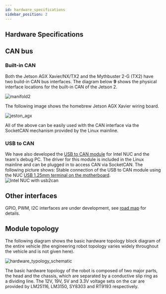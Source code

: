 ```yaml
---
id: hardware_specifications
sidebar_position: 2
---
```


## Hardware Specifications
## CAN bus
### Built-in CAN 
Both the Jetson AGX Xavier/NX/TX2 and the Mythbuster 2-G (TX2) have two build-in CAN bus interfaces. The diagram below **9** shows the physical interface locations for the built-in CAN of the Jetson 2.

![manifold2](/img/hardware_specifications/manifold2.png) 

The following image shows the homebrew Jetson AGX Xavier wiring board.

![jeston_agx](/img/hardware_specifications/jeston_agx.jpg) 

All of the above can be easily used with the CAN interface via the SocketCAN mechanism provided by the Linux mainline.
### USB to CAN
We have also developed the [USB to CAN module](https://github.com/rm-controls/rm_usb2can) for Intel NUC and the team's debug PC. The driver for this module is included in the Linux mainline and can be plugged in to access CAN via SocketCAN.
The following picture shows: Stable connection of the USB to CAN module using the NUC [USB 1.25mm terminal on the motherboard](https://www.intel.com/content/www/us/en/support/articles/000006933/intel-nuc.html).
![Intel NUC with usb2can](/img/hardware_specifications/nuc_with_usb2can.jpg) 

## Other interfaces
GPIO, PWM, I2C interfaces are under development, see [road map](TODO) for details.

## Module topology

The following diagram shows the basic hardware topology block diagram of the entire vehicle (the engineering robot topology varies widely throughout the vehicle and is not given here).

![hardware_typology_schematic](/img/hardware_specifications/hardware_typology_schematic.png) 

The basic hardware topology of the robot is composed of two major parts, the head and the chassis, which are separated by a conductive slip ring as a dividing line. The 12V, 19V, 5V and 3.3V voltage sets on the car are provided by LM25116, LM3150, SY8303 and RT9193 respectively.

